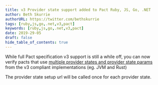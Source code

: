 ```yaml
---
title: v3 Provider state support added to Pact Ruby, JS, Go, .NET
author: Beth Skurrie
authorURL: https://twitter.com/bethskurrie
tags: [ruby,js,go,.net,v3,pact]
keywords: [ruby,js,go,.net,v3,pact]
date: 2019-29-05
draft: false
hide_table_of_contents: true
---
```


While full Pact specification v3 support is still a while off, you can now verify pacts that use [multiple provider states and provider state params](https://github.com/pact-foundation/pact-specification/tree/version-3#allow-multiple-provider-states-with-parameters) from the v3 compliant implementations (eg. JVM and Rust)

The provider state setup url will be called once for each provider state.

